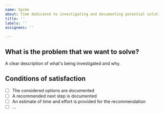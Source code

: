 ```yaml
---
name: Spike
about: Time dedicated to investigating and documenting potential solutions to a problem.
title: ''
labels: ''
assignees: ''

---
```


<!--
⚠️ Public content warning ⚠️
Issues created in this repository will be publicly available on the Internet. Please do not include any sensitive or internal information in your issue.

🔒 Reporting security vulnerabilities 🔒
Do not create issues about security vulnerabilities. Please consult our security policy for instructions about how to safely report a security issue: https://github.com/az-digital/az_quickstart/security/policy
-->

## What is the problem that we want to solve?
A clear description of what's being investigated and why.

## Conditions of satisfaction
- [ ] The considered options are documented
- [ ] A recommended next step is documented
- [ ] An estimate of time and effort is provided for the recommendation
- [ ] …